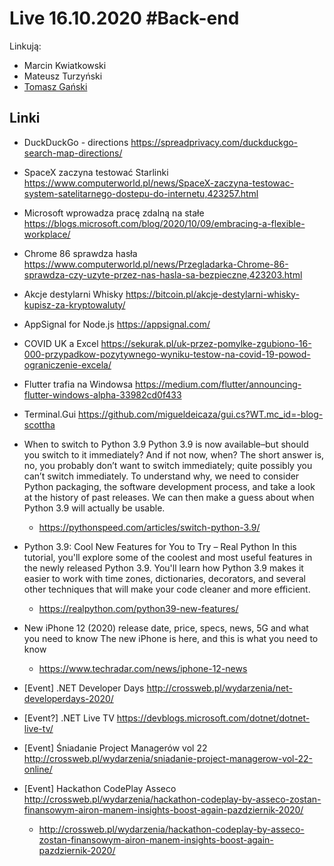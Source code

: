 # Live 16.10.2020 #Back-end

Linkują:

- Marcin Kwiatkowski
- Mateusz Turzyński
- [Tomasz Gański](https://www.linkedin.com/in/tomaszganski)

## Linki

- DuckDuckGo - directions
  https://spreadprivacy.com/duckduckgo-search-map-directions/

- SpaceX zaczyna testować Starlinki
  https://www.computerworld.pl/news/SpaceX-zaczyna-testowac-system-satelitarnego-dostepu-do-internetu,423257.html

- Microsoft wprowadza pracę zdalną na stałe
  https://blogs.microsoft.com/blog/2020/10/09/embracing-a-flexible-workplace/

- Chrome 86 sprawdza hasła
  https://www.computerworld.pl/news/Przegladarka-Chrome-86-sprawdza-czy-uzyte-przez-nas-hasla-sa-bezpieczne,423203.html

- Akcje destylarni Whisky
  https://bitcoin.pl/akcje-destylarni-whisky-kupisz-za-kryptowaluty/

- AppSignal for Node.js
  https://appsignal.com/

- COVID UK a Excel
  https://sekurak.pl/uk-przez-pomylke-zgubiono-16-000-przypadkow-pozytywnego-wyniku-testow-na-covid-19-powod-ograniczenie-excela/

- Flutter trafia na Windowsa
  https://medium.com/flutter/announcing-flutter-windows-alpha-33982cd0f433

- Terminal.Gui
  https://github.com/migueldeicaza/gui.cs?WT.mc_id=-blog-scottha

- When to switch to Python 3.9
  Python 3.9 is now available–but should you switch to it immediately? And if not now, when? The short answer is, no, you probably don’t want to switch immediately; quite possibly you can’t switch immediately. To understand why, we need to consider Python packaging, the software development process, and take a look at the history of past releases. We can then make a guess about when Python 3.9 will actually be usable.

  - https://pythonspeed.com/articles/switch-python-3.9/

- Python 3.9: Cool New Features for You to Try – Real Python
  In this tutorial, you'll explore some of the coolest and most useful features in the newly released Python 3.9. You'll learn how Python 3.9 makes it easier to work with time zones, dictionaries, decorators, and several other techniques that will make your code cleaner and more efficient.

  - https://realpython.com/python39-new-features/

- New iPhone 12 (2020) release date, price, specs, news, 5G and what you need to know
  The new iPhone is here, and this is what you need to know

  - https://www.techradar.com/news/iphone-12-news

- [Event] .NET Developer Days
  http://crossweb.pl/wydarzenia/net-developerdays-2020/

- [Event?] .NET Live TV
  https://devblogs.microsoft.com/dotnet/dotnet-live-tv/

- [Event] Śniadanie Project Managerów vol 22
  http://crossweb.pl/wydarzenia/sniadanie-project-managerow-vol-22-online/

- [Event] Hackathon CodePlay Asseco
  http://crossweb.pl/wydarzenia/hackathon-codeplay-by-asseco-zostan-finansowym-airon-manem-insights-boost-again-pazdziernik-2020/

  - http://crossweb.pl/wydarzenia/hackathon-codeplay-by-asseco-zostan-finansowym-airon-manem-insights-boost-again-pazdziernik-2020/
